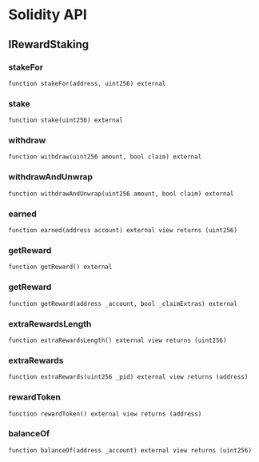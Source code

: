 # Solidity API

## IRewardStaking

### stakeFor

```solidity
function stakeFor(address, uint256) external
```

### stake

```solidity
function stake(uint256) external
```

### withdraw

```solidity
function withdraw(uint256 amount, bool claim) external
```

### withdrawAndUnwrap

```solidity
function withdrawAndUnwrap(uint256 amount, bool claim) external
```

### earned

```solidity
function earned(address account) external view returns (uint256)
```

### getReward

```solidity
function getReward() external
```

### getReward

```solidity
function getReward(address _account, bool _claimExtras) external
```

### extraRewardsLength

```solidity
function extraRewardsLength() external view returns (uint256)
```

### extraRewards

```solidity
function extraRewards(uint256 _pid) external view returns (address)
```

### rewardToken

```solidity
function rewardToken() external view returns (address)
```

### balanceOf

```solidity
function balanceOf(address _account) external view returns (uint256)
```

